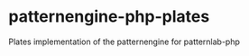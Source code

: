 patternengine-php-plates
========================

Plates implementation of the patternengine for patternlab-php
